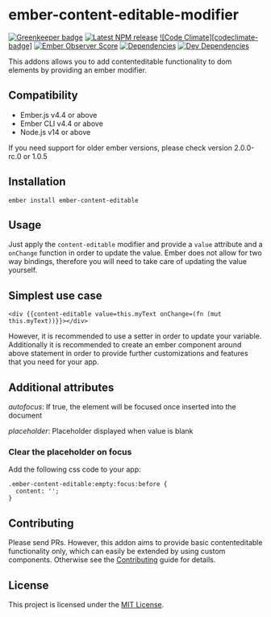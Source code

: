 # ember-content-editable-modifier

[![Greenkeeper badge](https://badges.greenkeeper.io/st-h/ember-content-editable.svg)](https://greenkeeper.io/)
[![Latest NPM release][npm-badge]][npm-badge-url]
[![Code Climate][codeclimate-badge]][codeclimate-badge-url]
[![Ember Observer Score][ember-observer-badge]][ember-observer-badge-url]
[![Dependencies][dependencies-badge]][dependencies-badge-url]
[![Dev Dependencies][devDependencies-badge]][devDependencies-badge-url]

This addons allows you to add contenteditable functionality to dom elements by providing an ember modifier.

## Compatibility

* Ember.js v4.4 or above
* Ember CLI v4.4 or above
* Node.js v14 or above

If you need support for older ember versions, please check version 2.0.0-rc.0
 or 1.0.5

## Installation

```
ember install ember-content-editable
```


## Usage

Just apply the `content-editable` modifier and provide a `value` attribute and a `onChange` function in order to update the value. Ember does not allow for two way bindings, therefore you will need to take care of updating the value yourself.

## Simplest use case

```
<div {{content-editable value=this.myText onChange=(fn (mut this.myText))}}></div>
```

However, it is recommended to use a setter in order to update your variable. Additionally it is recommended to create an ember component around above statement in order to provide further customizations and features that you need for your app.

## Additional attributes

*autofocus*: If true, the element will be focused once inserted into the document

*placeholder*: Placeholder displayed when value is blank

### Clear the placeholder on focus

Add the following css code to your app:

```
.ember-content-editable:empty:focus:before {
  content: '';
}
```

## Contributing

Please send PRs. However, this addon aims to provide basic contenteditable functionality only, which can easily be extended by using custom components. Otherwise see the [Contributing](CONTRIBUTING.md) guide for details.


## License

This project is licensed under the [MIT License](LICENSE.md).

[npm-badge]: https://img.shields.io/npm/v/ember-content-editable-modifier.svg
[npm-badge-url]: https://www.npmjs.com/package/ember-content-editable-modifier
<!-- [codeclimate-badge]: https://api.codeclimate.com/v1/badges/8688ab1cea89cb7cb918/maintainability -->
[codeclimate-badge-url]: https://codeclimate.com/github/st-h/ember-content-editable-modifier/maintainability
[ember-observer-badge]: http://emberobserver.com/badges/ember-content-editable-modifier.svg
[ember-observer-badge-url]: http://emberobserver.com/addons/ember-content-editable-modifier
[dependencies-badge]: https://img.shields.io/david/st-h/ember-content-editable-modifier.svg
[dependencies-badge-url]: https://david-dm.org/st-h/ember-content-editable-modifier
[devDependencies-badge]: https://img.shields.io/david/dev/st-h/ember-content-editable-modifier.svg
[devDependencies-badge-url]: https://david-dm.org/st-h/ember-content-editable-modifier#info=devDependencies
